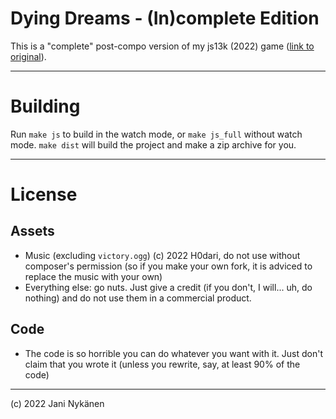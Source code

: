 # Dying Dreams - (In)complete Edition

This is a "complete" post-compo version of my js13k (2022) game ([link to original](https://github.com/jani-nykanen/dying-dreams)).


------

# Building

Run `make js` to build in the watch mode, or `make js_full` without watch mode. `make dist` will build the project and make a zip archive for you.


------

# License


## Assets

- Music (excluding `victory.ogg`) (c) 2022 H0dari, do not use without composer's permission (so if you make your own fork, it is adviced to replace the music with your own)
- Everything else: go nuts. Just give a credit (if you don't, I will... uh, do nothing) and do not use them in a commercial product.

## Code

- The code is so horrible you can do whatever you want with it. Just don't claim that you wrote it (unless you rewrite, say, at least 90% of the code)


------

(c) 2022 Jani Nykänen
